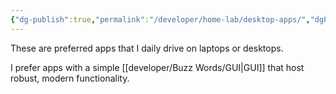 ```yaml
---
{"dg-publish":true,"permalink":"/developer/home-lab/desktop-apps/","dgPassFrontmatter":true}
---
```



These are preferred apps that I daily drive on laptops or desktops.

I prefer apps with a simple [[developer/Buzz Words/GUI\|GUI]] that host robust, modern functionality. 